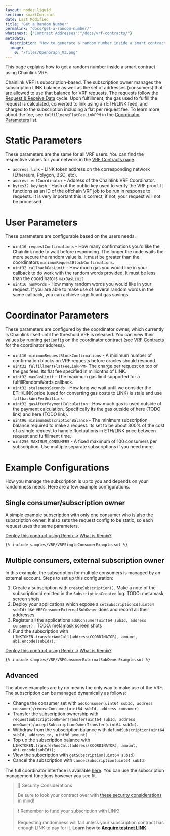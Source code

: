 ```yaml
---
layout: nodes.liquid
section: smartContract
date: Last Modified
title: "Get a Random Number"
permalink: "docs/get-a-random-number/"
whatsnext: {"Contract Addresses":"/docs/vrf-contracts/"}
metadata: 
  description: "How to generate a random number inside a smart contract using Chainlink VRF."
  image: 
    0: "/files/OpenGraph_V3.png"
---
```

This page explains how to get a random number inside a smart contract using Chainlink VRF.

Chainlink VRF is subscription-based. The subscription owner manages the subscription LINK balance as well as the set of addresses (consumers) that are allowed to use that balance for VRF requests. The requests follow the 
[Request & Receive Data](../request-and-receive-data/) cycle. Upon fulfillment, the gas used to fulfill the request is calculated, converted
to link using an ETH/LINK feed, and charged to the subscription including a flat per request fee. To learn more about the fee, see `fulfillmentFlatFeeLinkPPM` in the [Coordinator Parameters](#coordinator-parameters) list. 

# Static Parameters 
These parameters are the same for all VRF users. You can find the respective values for your network in the [VRF Contracts page](../vrf-contracts).
- `address link` - LINK token address on the corresponding network (Ethereum, Polygon, BSC, etc).
- `address vrfCoordinator` - Address of the Chainlink VRF Coordinator.
- `bytes32 keyHash` - Hash of the public key used to verify the VRF proof. It functions as an ID of the offchain VRF job to be run in response to requests. It is very important this is correct, if not, your request will not be processed. 

# User Parameters
These parameters are configurable based on the users needs. 
- `uint16 requestConfirmations` - How many confirmations you'd like the Chainlink node to wait before responding. The longer the node waits the more secure the random value is. It must be greater than the coordinators `minimumRequestBlockConfirmations`.
- `uint32 callbackGasLimit` - How much gas you would like in your callback to do work with the random words provided. It must be less than the coordinators `maxGasLimit`.
- `uint16 numWords` - How many random words you would like in your request. If you are able to make use of several random words in the same callback, you can achieve significant gas savings. 

# Coordinator Parameters
These parameters are configured by the coordinator owner, which currently is Chainlink itself until the threshold VRF is released. You can view their values by running `getConfig` on the coordinator contract (see [VRF Contracts](../vrf-contracts) for the coordinator address).
- `uint16 minimumRequestBlockConfirmations` - A minimum number of confirmation blocks on VRF requests before oracles should respond. 
- `uint32 fulfillmentFlatFeeLinkPPM`- The charge per request on top of the gas fees. Its flat fee specified in millionths of LINK.
- `uint32 maxGasLimit` - The maximum gas limit supported for a fulfillRandomWords callback.
- `uint32 stalenessSeconds` - How long we wait until we consider the ETH/LINK price (used for converting gas costs to LINK) is stale and use `fallbackWeiPerUnitLink`
- `uint32 gasAfterPaymentCalculation` - How much gas is used outside of the payment calculation. Specifically its the gas outside of here (TODO link) and here (TODO link).
- `uint96 minimumSubscriptionBalance` - The minimum subscription balance required to make a request. Its set to be about 300% of the cost of a single request to handle fluctuations in ETH/LINK price between request and fulfillment time.
- `uint256 MAXIMUM_CONSUMERS` - A fixed maximum of 100 consumers per subscription. Use multiple separate subscriptions if you need more.

# Example Configurations

How you manage the subscription is up to you and depends on your randomness needs. Here are a few example configurations.

## Single consumer/subscription owner

A simple example subscription with only one consumer who is also the subscription owner. It also sets the request config to be static, so each request uses the same parameters.

<div class="remix-callout">
    <a href="https://remix.ethereum.org/#version=soljson-v0.8.6+commit.11564f7e.js&optimize=false&evmVersion=null&url=https://docs.chain.link/samples/VRF/VRFSingleConsumerExample.sol" target="_blank" class="cl-button--ghost solidity-tracked">Deploy this contract using Remix ↗</a>
    <a href="../deploy-your-first-contract/" title="">What is Remix?</a>
</div>

```solidity Kovan
{% include samples/VRF/VRFSingleConsumerExample.sol %}
```

## Multiple consumers, external subscription owner

In this example, the subscription for multiple consumers is managed by an external account. Steps to set up this configuration:

1. Create a subscription with `createSubscription()`. Make a note of the subscriptionId emitted in the `SubscriptionCreated` log. TODO: metamask screen shots
1. Deploy your applications which expose a `setSubscriptionId(uint64 subId)` like `VRFConsumerExternalSubOwner` does and record all their addresses. 
1. Register all the applications `addConsumer(uint64 subId, address consumer)` . TODO: metamask screen shots
1. Fund the subscription with `LINKTOKEN.transferAndCall(address(COORDINATOR), amount, abi.encode(subId));`

<div class="remix-callout">
    <a href="https://remix.ethereum.org/#version=soljson-v0.8.6+commit.11564f7e.js&optimize=false&evmVersion=null&url=https://docs.chain.link/samples/VRF/VRFConsumerExternalSubOwnerExample.sol" target="_blank" class="cl-button--ghost solidity-tracked">Deploy this contract using Remix ↗</a>
    <a href="../deploy-your-first-contract/" title="">What is Remix?</a>
</div>

```solidity Kovan
{% include samples/VRF/VRFConsumerExternalSubOwnerExample.sol %}
```

## Advanced

The above examples are by no means the only way to make use of the VRF. The subscription can be managed dynamically as follows: 

- Change the consumer set with `addConsumer(uint64 subId, address consumer)`/`removeConsumer(uint64 subId, address consumer)` 
- Transfer the subscription ownership with `requestSubscriptionOwnerTransfer(uint64 subId, address newOwner)`/`acceptSubscriptionOwnerTransfer(uint64 subId)`.
- Withdraw from the subscription balance with `defundSubscription(uint64 subId, address to, uint96 amount)`
- Top up the subscription balance with `LINKTOKEN.transferAndCall(address(COORDINATOR), amount, abi.encode(subId));`
- View the subscription with `getSubscription(uint64 subId)`
- Cancel the subscription with  `cancelSubscription(uint64 subId)`

The full coordinator interface is available [here](https://github.com/smartcontractkit/chainlink/blob/b56b40353b0df29f058e3d2d79d55c1caaf60031/contracts/src/v0.8/interfaces/VRFCoordinatorV2Interface.sol). You can use the subscription management functions however you see fit. 

> 🚧 Security Considerations
>
> Be sure to look your contract over with [these security considerations](../vrf-security-considerations/) in mind!

>❗️ Remember to fund your subscription with LINK!
>
> Requesting randomness will fail unless your subscription contract has enough LINK to pay for it. **Learn how to [Acquire testnet LINK](../acquire-link/)**.